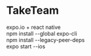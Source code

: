 # TakeTeam
expo.io + react native <br/>
npm install --global expo-cli<br/>
npm install --legacy-peer-deps<br/>
expo start --ios
